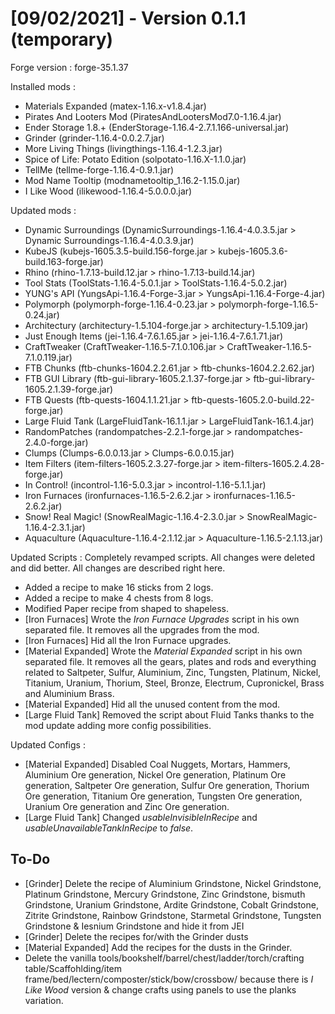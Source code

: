 # [09/02/2021] - Version 0.1.1 (temporary)  
Forge version : forge-35.1.37  

Installed mods :
- Materials Expanded (matex-1.16.x-v1.8.4.jar)
- Pirates And Looters Mod (PiratesAndLootersMod7.0-1.16.4.jar)
- Ender Storage 1.8.+ (EnderStorage-1.16.4-2.7.1.166-universal.jar)
- Grinder (grinder-1.16.4-0.0.2.7.jar)
- More Living Things (livingthings-1.16.4-1.2.3.jar)
- Spice of Life: Potato Edition (solpotato-1.16.X-1.1.0.jar)
- TellMe (tellme-forge-1.16.4-0.9.1.jar)
- Mod Name Tooltip (modnametooltip_1.16.2-1.15.0.jar)
- I Like Wood (ilikewood-1.16.4-5.0.0.0.jar)

Updated mods :
- Dynamic Surroundings (DynamicSurroundings-1.16.4-4.0.3.5.jar > Dynamic Surroundings-1.16.4-4.0.3.9.jar)
- KubeJS (kubejs-1605.3.5-build.156-forge.jar > kubejs-1605.3.6-build.163-forge.jar)
- Rhino (rhino-1.7.13-build.12.jar > rhino-1.7.13-build.14.jar)
- Tool Stats (ToolStats-1.16.4-5.0.1.jar > ToolStats-1.16.4-5.0.2.jar)
- YUNG's API (YungsApi-1.16.4-Forge-3.jar > YungsApi-1.16.4-Forge-4.jar)
- Polymorph (polymorph-forge-1.16.4-0.23.jar > polymorph-forge-1.16.5-0.24.jar)
- Architectury (architectury-1.5.104-forge.jar > architectury-1.5.109.jar)
- Just Enough Items (jei-1.16.4-7.6.1.65.jar > jei-1.16.4-7.6.1.71.jar)
- CraftTweaker (CraftTweaker-1.16.5-7.1.0.106.jar > CraftTweaker-1.16.5-7.1.0.119.jar)
- FTB Chunks (ftb-chunks-1604.2.2.61.jar > ftb-chunks-1604.2.2.62.jar)
- FTB GUI Library (ftb-gui-library-1605.2.1.37-forge.jar > ftb-gui-library-1605.2.1.39-forge.jar)
- FTB Quests (ftb-quests-1604.1.1.21.jar > ftb-quests-1605.2.0-build.22-forge.jar)
- Large Fluid Tank (LargeFluidTank-16.1.1.jar > LargeFluidTank-16.1.4.jar)
- RandomPatches (randompatches-2.2.1-forge.jar > randompatches-2.4.0-forge.jar)
- Clumps (Clumps-6.0.0.13.jar > Clumps-6.0.0.15.jar)
- Item Filters (item-filters-1605.2.3.27-forge.jar > item-filters-1605.2.4.28-forge.jar)
- In Control! (incontrol-1.16-5.0.3.jar > incontrol-1.16-5.1.1.jar)
- Iron Furnaces (ironfurnaces-1.16.5-2.6.2.jar > ironfurnaces-1.16.5-2.6.2.jar)
- Snow! Real Magic! (SnowRealMagic-1.16.4-2.3.0.jar > SnowRealMagic-1.16.4-2.3.1.jar)
- Aquaculture (Aquaculture-1.16.4-2.1.12.jar > Aquaculture-1.16.5-2.1.13.jar)


Updated Scripts :
Completely revamped scripts. All changes were deleted and did better. All changes are described right here.

- Added a recipe to make 16 sticks from 2 logs.
- Added a recipe to make 4 chests from 8 logs.
- Modified Paper recipe from shaped to shapeless.
- [Iron Furnaces] Wrote the *Iron Furnace Upgrades* script in his own separated file. It removes all the upgrades from the mod.
- [Iron Furnaces] Hid all the Iron Furnace upgrades.
- [Material Expanded] Wrote the *Material Expanded* script in his own separated file. It removes all the gears, plates and rods and everything related to Saltpeter, Sulfur, Aluminium, Zinc, Tungsten, Platinum, Nickel, Titanium, Uranium, Thorium, Steel, Bronze, Electrum, Cupronickel, Brass and Aluminium Brass.
- [Material Expanded] Hid all the unused content from the mod.
- [Large Fluid Tank] Removed the script about Fluid Tanks thanks to the mod update adding more config possibilities.

Updated Configs :
- [Material Expanded] Disabled Coal Nuggets, Mortars, Hammers, Aluminium Ore generation, Nickel Ore generation, Platinum Ore generation, Saltpeter Ore generation, Sulfur Ore generation, Thorium Ore generation, Titanium Ore generation, Tungsten Ore generation, Uranium Ore generation and Zinc Ore generation.
- [Large Fluid Tank] Changed *usableInvisibleInRecipe* and *usableUnavailableTankInRecipe* to *false*.

## To-Do
- [Grinder] Delete the recipe of Aluminium Grindstone, Nickel Grindstone, Platinum Grindstone, Mercury Grindstone, Zinc Grindstone, bismuth Grindstone, Uranium Grindstone, Ardite Grindstone, Cobalt Grindstone, Zitrite Grindstone, Rainbow Grindstone, Starmetal Grindstone, Tungsten Grindstone & Iesnium Grindstone and hide it from JEI
- [Grinder] Delete the recipes for/with the Grinder dusts
- [Material Expanded] Add the recipes for the dusts in the Grinder.
- Delete the vanilla tools/bookshelf/barrel/chest/ladder/torch/crafting table/Scaffohlding/item frame/bed/lectern/composter/stick/bow/crossbow/ because there is *I Like Wood* version & change crafts using panels to use the planks variation.
